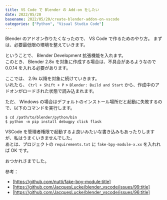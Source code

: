 ```yaml
---
title: VS Code で Blender の Add-on をしたい
date: 2022/05/20
basename: 2022/05/20/create-blender-addon-on-vscode
categories: ["Python", "Visual Studio Code"]
---
```


Blender のアドオン作りたくなったので、 VS Code で作るためのやり方。
まずは、必要最低限の環境を整えていきます。

ということで、 Blender Development 拡張機能を入れます。  
このとき、 Blender 2.8x を対象に作成する場合は、不具合があるようなので 0.0.14 を入れる必要があります。

ここでは、 2.9x 以降を対象に続けていきます。  
いれたら、 `Ctrl + Shift + P` > `Blender: Build and Start` から、作成中のアドオンがロードされた状態で読み込まれます。

ただ、 Windows の場合はデフォルトのインストール場所だと起動に失敗するので、以下のコマンドを実行します。

```
$ cd /path/to/blender/python/bin
$ python -m pip install debugpy click flask
```

VSCode を管理者権限で起動するよ良いみたいな書き込みもあったりしますが、私はうまくいきませんでした。  
あとは、プロジェクトの `requirements.txt` に `fake-bpy-module-x.xx` を入れれば OK です。

おつかれさまでした。

参考：

- [https://github.com/nutti/fake-bpy-module:title]
- [https://github.com/JacquesLucke/blender_vscode/issues/99:title]
- [https://github.com/JacquesLucke/blender_vscode/issues/96:title]
